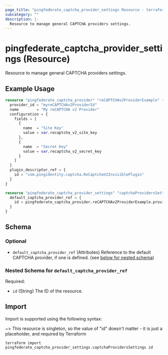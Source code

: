 ```yaml
---
page_title: "pingfederate_captcha_provider_settings Resource - terraform-provider-pingfederate"
subcategory: ""
description: |-
  Resource to manage general CAPTCHA providers settings.
---
```


# pingfederate_captcha_provider_settings (Resource)

Resource to manage general CAPTCHA providers settings.

## Example Usage

```terraform
resource "pingfederate_captcha_provider" "reCAPTCHAv2ProviderExample" {
  provider_id = "myreCAPTCHAv2ProviderId"
  name        = "My reCAPTCHA v2 Provider"
  configuration = {
    fields = [
      {
        name  = "Site Key"
        value = var.recaptcha_v2_site_key
      },
      {
        name  = "Secret Key"
        value = var.recaptcha_v2_secret_key
      }
    ]
  }
  plugin_descriptor_ref = {
    id = "com.pingidentity.captcha.ReCaptchaV2InvisiblePlugin"
  }
}

resource "pingfederate_captcha_provider_settings" "captchaProvidersSettings" {
  default_captcha_provider_ref = {
    id = pingfederate_captcha_provider.reCAPTCHAv2ProviderExample.provider_id
  }
}
```

<!-- schema generated by tfplugindocs -->
## Schema

### Optional

- `default_captcha_provider_ref` (Attributes) Reference to the default CAPTCHA provider, if one is defined. (see [below for nested schema](#nestedatt--default_captcha_provider_ref))

<a id="nestedatt--default_captcha_provider_ref"></a>
### Nested Schema for `default_captcha_provider_ref`

Required:

- `id` (String) The ID of the resource.

## Import

Import is supported using the following syntax:

~> This resource is singleton, so the value of "id" doesn't matter - it is just a placeholder, and required by Terraform

```shell
terraform import pingfederate_captcha_provider_settings.captchaProvidersSettings id
```